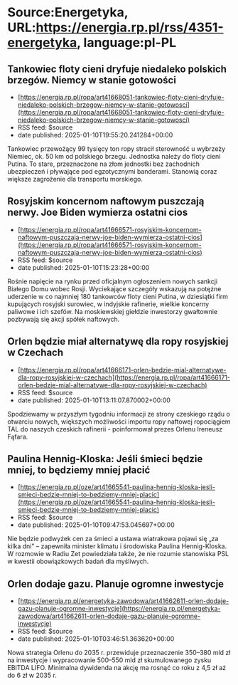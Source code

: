 # Source:Energetyka, URL:https://energia.rp.pl/rss/4351-energetyka, language:pl-PL

## Tankowiec floty cieni dryfuje niedaleko polskich brzegów. Niemcy w stanie gotowości
 - [https://energia.rp.pl/ropa/art41668051-tankowiec-floty-cieni-dryfuje-niedaleko-polskich-brzegow-niemcy-w-stanie-gotowosci](https://energia.rp.pl/ropa/art41668051-tankowiec-floty-cieni-dryfuje-niedaleko-polskich-brzegow-niemcy-w-stanie-gotowosci)
 - RSS feed: $source
 - date published: 2025-01-10T19:55:20.241284+00:00

Tankowiec przewożący 99 tysięcy ton ropy stracił sterowność u wybrzeży Niemiec, ok. 50 km od polskiego brzegu. Jednostka należy do floty cieni Putina. To stare, przeznaczone na złom jednostki bez zachodnich ubezpieczeń i pływające pod egzotycznymi banderami. Stanowią coraz większe zagrożenie dla transportu morskiego.

## Rosyjskim koncernom naftowym puszczają nerwy. Joe Biden wymierza ostatni cios
 - [https://energia.rp.pl/ropa/art41666571-rosyjskim-koncernom-naftowym-puszczaja-nerwy-joe-biden-wymierza-ostatni-cios](https://energia.rp.pl/ropa/art41666571-rosyjskim-koncernom-naftowym-puszczaja-nerwy-joe-biden-wymierza-ostatni-cios)
 - RSS feed: $source
 - date published: 2025-01-10T15:23:28+00:00

Rośnie napięcie na rynku przed oficjalnym ogłoszeniem nowych sankcji Białego Domu wobec Rosji. Wyciekające szczegóły wskazują na potężne uderzenie w co najmniej 180 tankowców floty cieni Putina, w dziesiątki firm kupujących rosyjski surowiec, w indyjskie rafinerie, wielkie koncerny paliwowe i ich szefów. Na moskiewskiej giełdzie inwestorzy gwałtownie pozbywają się akcji spółek naftowych.

## Orlen będzie miał alternatywę dla ropy rosyjskiej w Czechach
 - [https://energia.rp.pl/ropa/art41666171-orlen-bedzie-mial-alternatywe-dla-ropy-rosyjskiej-w-czechach](https://energia.rp.pl/ropa/art41666171-orlen-bedzie-mial-alternatywe-dla-ropy-rosyjskiej-w-czechach)
 - RSS feed: $source
 - date published: 2025-01-10T13:11:07.870002+00:00

Spodziewamy w przyszłym tygodniu informacji ze strony czeskiego rządu o otwarciu nowych, większych możliwości importu ropy naftowej ropociągiem TAL do naszych czeskich rafinerii - poinformował prezes Orlenu Ireneusz Fąfara.

## Paulina Hennig-Kloska: Jeśli śmieci będzie mniej, to będziemy mniej płacić
 - [https://energia.rp.pl/oze/art41665541-paulina-hennig-kloska-jesli-smieci-bedzie-mniej-to-bedziemy-mniej-placic](https://energia.rp.pl/oze/art41665541-paulina-hennig-kloska-jesli-smieci-bedzie-mniej-to-bedziemy-mniej-placic)
 - RSS feed: $source
 - date published: 2025-01-10T09:47:53.045697+00:00

Nie będzie podwyżek cen za śmieci a ustawa wiatrakowa pojawi się „za kilka dni” – zapewniła minister klimatu i środowiska Paulina Hennig-Kloska. W rozmowie w Radiu Zet powiedziała także, że nie rozumie stanowiska PSL w kwestii obowiązkowych badań dla myśliwych.

## Orlen dodaje gazu. Planuje ogromne inwestycje
 - [https://energia.rp.pl/energetyka-zawodowa/art41662611-orlen-dodaje-gazu-planuje-ogromne-inwestycje](https://energia.rp.pl/energetyka-zawodowa/art41662611-orlen-dodaje-gazu-planuje-ogromne-inwestycje)
 - RSS feed: $source
 - date published: 2025-01-10T03:46:51.363620+00:00

Nowa strategia Orlenu do 2035 r. przewiduje przeznaczenie 350–380 mld zł na inwestycje i wypracowanie 500–550 mld zł skumulowanego zysku EBITDA LIFO. Minimalna dywidenda na akcję ma rosnąć co roku z 4,5 zł aż do 6 zł w 2035 r.


